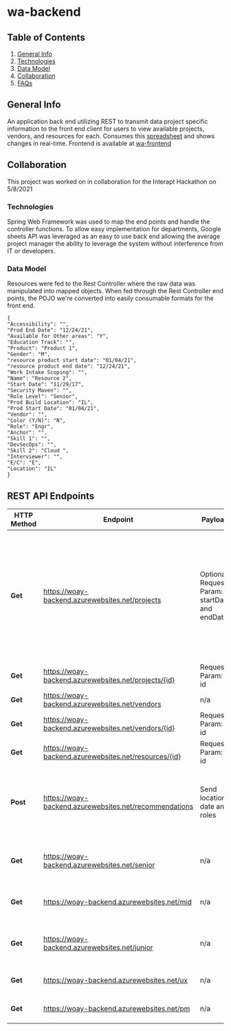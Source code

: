 # wa-backend

## Table of Contents
1. [General Info](#general-info) 
2. [Technologies](#technologies)
3. [Data Model](#data-model)
4. [Collaboration](#collaboration)
5. [FAQs](#faqs)

## General Info
An application back end utilizing REST to transmit data project specific 
information to the front end client for users to view available projects, 
vendors, and resources for each. Consumes this [spreadsheet](https://docs.google.com/spreadsheets/d/1PkATem4Il_rVosE35tpwTPgydf_Ni1wtqfPFN-Zg6x0/edit#gid=2051697878) and shows changes in real-time. Frontend is available at [wa-frontend](https://github.com/Spectre-ak/wa-frontend)

## Collaboration
This project was worked on in collaboration for the Interapt Hackathon on 
5/8/2021

### Technologies
Spring Web Framework was used to map the end points and handle the 
controller functions.
To allow easy implementation for departments, Google sheets API was 
leveraged as an easy to use back end allowing the average project manager 
the ability to leverage the system without interference from IT or developers.

### Data Model
Resources were fed to the Rest Controller where the raw data was manipulated 
into mapped objects. When fed through the Rest Controller end points, the 
POJO we're converted into easily consumable formats for the front end. 

```
{
"Accessibility": "",
"Prod End Date": "12/24/21",
"Available for Other areas": "Y",
"Education Track": "",
"Product": "Product 1",
"Gender": "M",
"resource product start date": "01/04/21",
"resource product end date": "12/24/21",
"Work Intake Scoping": "",
"Name": "Resource 2",
"Start Date": "11/29/17",
"Security Maven": "",
"Role Level": "Senior",
"Prod Build Location": "IL",
"Prod Start Date": "01/04/21",
"Vendor": "",
"Color (Y/N)": "N",
"Role": "Engr",
"Anchor": "",
"Skill 1": "",
"DevSecOps": "",
"Skill 2": "Cloud ",
"Interviewer": "",
"E/C": "E",
"Location": "IL"
}

```

## REST API Endpoints
| HTTP Method | Endpoint   |   Payload   | Response    |
| ----------- | ----------- | ----------- | ----------- |
| **Get**  | https://woay-backend.azurewebsites.net/projects          | Optional Request Param: startDate and endDate       |       Retrieve information on all projects and with start and end date query parameters retrieve projects that fit within a specific timeframe
| **Get**  | https://woay-backend.azurewebsites.net/projects/{id}     | Request Param: id       |       Retrieve project by id |
| **Get**  | https://woay-backend.azurewebsites.net/vendors           | n/a                              |     Get all vendors |
| **Get**  | https://woay-backend.azurewebsites.net/vendors/{id}      | Request Param: id                |     Vendor by ID |
| **Get**  | https://woay-backend.azurewebsites.net/resources/{id}    | Request Param: id                |     Resources by ID  |
| **Post** | https://woay-backend.azurewebsites.net/recommendations   | Send location, date and roles    |     Retrieve resources by location and roles as well as resources without projects |
| **Get**  | https://woay-backend.azurewebsites.net/senior            | n/a                              |     Retrieve engineer by role level Senior |
| **Get**  | https://woay-backend.azurewebsites.net/mid               | n/a                              |     Retrieve engineer by role level Mid |
| **Get**  | https://woay-backend.azurewebsites.net/junior            | n/a                              |     Retrieve engineer by role level Junior |
| **Get**  | https://woay-backend.azurewebsites.net/ux                | n/a                              |     Retrieve engineer by role UX |
| **Get**  | https://woay-backend.azurewebsites.net/pm                | n/a                              |     Retrieve engineer by role PM |




